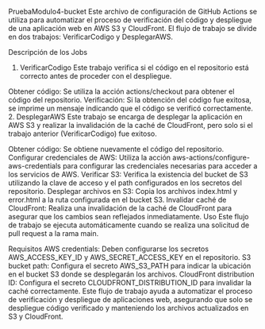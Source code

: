 PruebaModulo4-bucket
Este archivo de configuración de GitHub Actions se utiliza para automatizar el proceso de verificación del código y despliegue de una aplicación web en AWS S3 y CloudFront. El flujo de trabajo se divide en dos trabajos: VerificarCodigo y DesplegarAWS.

Descripción de los Jobs
1. VerificarCodigo
Este trabajo verifica si el código en el repositorio está correcto antes de proceder con el despliegue.

Obtener código: Se utiliza la acción actions/checkout para obtener el código del repositorio.
Verificación: Si la obtención del código fue exitosa, se imprime un mensaje indicando que el código se verificó correctamente.
2. DesplegarAWS
Este trabajo se encarga de desplegar la aplicación en AWS S3 y realizar la invalidación de la caché de CloudFront, pero solo si el trabajo anterior (VerificarCodigo) fue exitoso.

Obtener código: Se obtiene nuevamente el código del repositorio.
Configurar credenciales de AWS: Utiliza la acción aws-actions/configure-aws-credentials para configurar las credenciales necesarias para acceder a los servicios de AWS.
Verificar S3: Verifica la existencia del bucket de S3 utilizando la clave de acceso y el path configurados en los secretos del repositorio.
Desplegar archivos en S3: Copia los archivos index.html y error.html a la ruta configurada en el bucket S3.
Invalidar caché de CloudFront: Realiza una invalidación de la caché de CloudFront para asegurar que los cambios sean reflejados inmediatamente.
Uso
Este flujo de trabajo se ejecuta automáticamente cuando se realiza una solicitud de pull request a la rama main.

Requisitos
AWS credentials: Deben configurarse los secretos AWS_ACCESS_KEY_ID y AWS_SECRET_ACCESS_KEY en el repositorio.
S3 bucket path: Configura el secreto AWS_S3_PATH para indicar la ubicación en el bucket S3 donde se desplegarán los archivos.
CloudFront distribution ID: Configura el secreto CLOUDFRONT_DISTRIBUTION_ID para invalidar la caché correctamente.
Este flujo de trabajo ayuda a automatizar el proceso de verificación y despliegue de aplicaciones web, asegurando que solo se despliegue código verificado y manteniendo los archivos actualizados en S3 y CloudFront.
